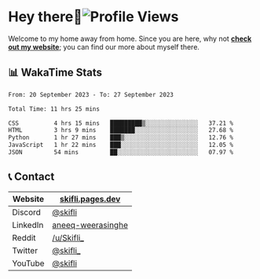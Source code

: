 # Hey there:wave:![Profile Views](https://komarev.com/ghpvc/?username=skifli)

Welcome to my home away from home. Since you are here, why not [**check out my website**](https://skifli.pages.dev); you can find our more about myself there.

## 📊 WakaTime Stats

<!--START_SECTION:waka-->

```txt
From: 20 September 2023 - To: 27 September 2023

Total Time: 11 hrs 25 mins

CSS          4 hrs 15 mins   █████████▒░░░░░░░░░░░░░░░   37.21 %
HTML         3 hrs 9 mins    ███████░░░░░░░░░░░░░░░░░░   27.68 %
Python       1 hr 27 mins    ███▒░░░░░░░░░░░░░░░░░░░░░   12.76 %
JavaScript   1 hr 22 mins    ███░░░░░░░░░░░░░░░░░░░░░░   12.05 %
JSON         54 mins         ██░░░░░░░░░░░░░░░░░░░░░░░   07.97 %
```

<!--END_SECTION:waka-->

## 📞 Contact

| Website  | [skifli.pages.dev](https://skifli.pages.dev)                       |
|----------|--------------------------------------------------------------------|
| Discord  | [@skifli](https://discord.com/users/1072069875993956372)           |
| LinkedIn | [aneeq-weerasinghe](https://www.linkedin.com/in/aneeq-weerasinghe) |
| Reddit   | [/u/Skifli_](https://www.reddit.com/user/skifli_)                  |
| Twitter  | [@skifli_](https://twitter.com/@skifli_)                           |
| YouTube  | [@skifli](https://www.youtube.com/channel/@skifli)                 |
